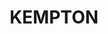 ---
lastmod: '2025-04-06T06:05:20+00:00'
latitude: -34.196526
layout: suburb
longitude: 149.254163
postcode: '2583'
state: NSW
title: KEMPTON
url: /nsw/kempton/
---